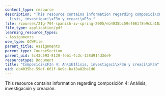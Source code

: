 ```yaml
---
content_type: resource
description: "This resource contains information regarding composici\xF3n 4: An\xE1\
  lisis, investigaci\xF3n y creaci\xF3n."
file: /courses/21g-704-spanish-iv-spring-2005/eb4035bc59ef661f8e9cba18a82be1d6_MIT21G_704S05_composition4.pdf
file_type: application/pdf
learning_resource_types:
- Assignments
ocw_type: OCWFile
parent_title: Assignments
parent_type: CourseSection
parent_uid: 5c43c593-8120-feb1-4c3c-128d914d3de9
resourcetype: Document
title: "Composici\xF3n 4: An\xE1lisis, investigaci\xF3n y creaci\xF3n"
uid: eb4035bc-59ef-661f-8e9c-ba18a82be1d6
---
```

This resource contains information regarding composición 4: Análisis, investigación y creación.

